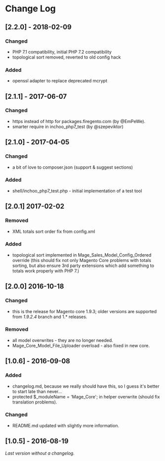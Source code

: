 # Change Log
## [2.2.0] - 2018-02-09
### Changed
- PHP 7.1 compatibility, initial PHP 7.2 compatibility
- topological sort removed, reverted to old config hack

### Added
- openssl adapter to replace deprecated mcrypt 

## [2.1.1] - 2017-06-07
### Changed
- https instead of http for packages.firegento.com (by @EmPeWe).
- smarter require in inchoo_php7_test (by @szepeviktor)

## [2.1.0] - 2017-04-05
### Changed
- a bit of love to composer.json (support & suggest sections)

### Added
- shell/inchoo_php7_test.php - initial implementation of a test tool 

## [2.0.1] 2017-02-02
### Removed
- XML totals sort order fix from config.xml

### Added
- topological sort implemented in Mage_Sales_Model_Config_Ordered override (this should fix not only Magento Core problems with totals sorting, but also ensure 3rd party extensions which add something to totals work properly with PHP 7.)

## [2.0.0] 2016-10-18
### Changed
- this is the release for Magento core 1.9.3; older versions are supported from _1.9.2.4_ branch and 1.* releases.

### Removed
- all model overwrites - they are no longer needed.
- Mage_Core_Model_File_Uploader overload - also fixed in new core.

## [1.0.6] - 2016-09-08
### Added
- changelog.md, because we really should have this, so I guess it's better to start late than never...
- protected $_moduleName = 'Mage_Core'; in helper overwrite (should fix translation problems).

### Changed
- README.md updated with slightly more information.

## [1.0.5] - 2016-08-19
_Last version without a changelog._
